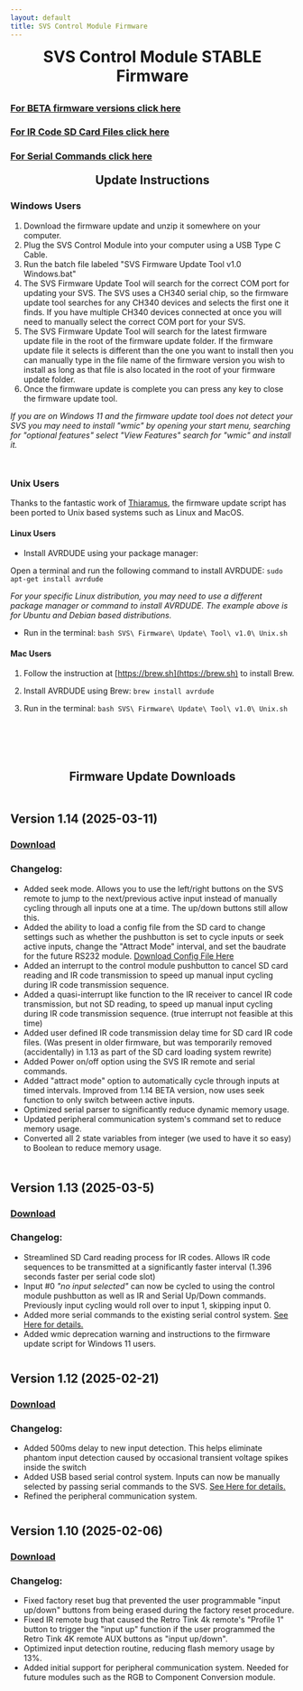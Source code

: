 ```yaml
---
layout: default
title: SVS Control Module Firmware
---
```


<h1 align="center" style="margin-top: 0px;">SVS Control Module STABLE Firmware</h1>

<p style="margin:30px;"></p>


### [For BETA firmware versions click here](beta.md)

### [For IR Code SD Card Files click here](ir.md)

### [For Serial Commands click here](serial.md)


<p style="margin:20px;"></p>

<h2 align="center" style="margin-top: 0px;">Update Instructions</h2>

<p style="margin:20px;"></p>

### Windows Users

1. Download the firmware update and unzip it somewhere on your computer.
2. Plug the SVS Control Module into your computer using a USB Type C Cable.
3. Run the batch file labeled "SVS Firmware Update Tool v1.0 Windows.bat"
4. The SVS Firmware Update Tool will search for the correct COM port for updating your SVS. The SVS uses a CH340 serial chip, so the firmware update tool searches for any CH340 devices and selects the first one it finds. If you have multiple CH340 devices connected at once you will need to manually select the correct COM port for your SVS.
5. The SVS Firmware Update Tool will search for the latest firmware update file in the root of the firmware update folder. If the firmware update file it selects is different than the one you want to install then you can manually type in the file name of the firmware version you wish to install as long as that file is also located in the root of your firmware update folder.
6. Once the firmware update is complete you can press any key to close the firmware update tool.

_If you are on Windows 11 and the firmware update tool does not detect your SVS you may need to install "wmic" by opening your start menu, searching for "optional features" select "View Features" search for "wmic" and install it._

<p style="margin:50px;"></p>

### Unix Users

 Thanks to the fantastic work of [Thiaramus](https://github.com/thiaramus), the firmware update script has been ported to Unix based systems such as Linux and MacOS.

#### Linux Users

* Install AVRDUDE using your package manager:

Open a terminal and run the following command to install AVRDUDE:
`sudo apt-get install avrdude`

_For your specific Linux distribution, you may need to use a different package manager or command to install AVRDUDE.
The example above is for Ubuntu and Debian based distributions._

* Run in the terminal:
`bash SVS\ Firmware\ Update\ Tool\ v1.0\ Unix.sh`

#### Mac Users

1. Follow the instruction at [https://brew.sh](https://brew.sh) to install Brew.

2. Install AVRDUDE using Brew:
`brew install avrdude`

3. Run in the terminal:
`bash SVS\ Firmware\ Update\ Tool\ v1.0\ Unix.sh`


<p style="margin:100px;"></p>



<h2 align="center" style="margin-top: 0px;">Firmware Update Downloads</h2>

<p style="margin:50px;"></p>

## Version 1.14 (2025-03-11)

### [Download](https://github.com/Arthrimus/SVS_Firmware_Repository/releases/download/v1.14/SVS_Firmware_1.14.7z)

### Changelog:
- Added seek mode. Allows you to use the left/right buttons on the SVS remote to jump to the next/previous active input instead of manually cycling through all inputs one at a time. The up/down buttons still allow this.
- Added the ability to load a config file from the SD card to change settings such as whether the pushbutton is set to cycle inputs or seek active inputs, change the "Attract Mode" interval, and set the baudrate for the future RS232 module. [Download Config File Here](https://github.com/Arthrimus/SVS_Firmware_Repository/raw/refs/heads/main/SD%20Card%20Files/SD%20Card%20Config%20File.zip)
- Added an interrupt to the control module pushbutton to cancel SD card reading and IR code transmission to speed up manual input cycling during IR code transmission sequence.
- Added a quasi-interrupt like function to the IR receiver to cancel IR code transmission, but not SD reading, to speed up manual input cycling during IR code transmission sequence. (true interrupt not feasible at this time)
- Added user defined IR code transmission delay time for SD card IR code files. (Was present in older firmware, but was temporarily removed (accidentally) in 1.13 as part of the SD card loading system rewrite)
- Added Power on/off option using the SVS IR remote and serial commands.
- Added "attract mode" option to automatically cycle through inputs at timed intervals. Improved from 1.14 BETA version, now uses seek function to only switch between active inputs.
- Optimized serial parser to significantly reduce dynamic memory usage.
- Updated peripheral communication system's command set to reduce memory usage.
- Converted all 2 state variables from integer (we used to have it so easy) to Boolean to reduce memory usage.

<p style="margin:50px;"></p>

## Version 1.13 (2025-03-5)

### [Download](https://github.com/Arthrimus/SVS_Firmware_Repository/releases/download/v1.13/SVS_Firmware_1.13.zip)

### Changelog:
- Streamlined SD Card reading process for IR codes. Allows IR code sequences to be transmitted at a significantly faster interval (1.396 seconds faster per serial code slot)
- Input #0 _"no input selected"_ can now be cycled to using the control module pushbutton as well as IR and Serial Up/Down commands. Previously input cycling would roll over to input 1, skipping input 0.
- Added more serial commands to the existing serial control system. [See Here for details.](serial.md)
- Added wmic deprecation warning and instructions to the firmware update script for Windows 11 users.

<p style="margin:41px;"></p>

## Version 1.12 (2025-02-21)

### [Download](https://github.com/Arthrimus/SVS_Firmware_Repository/releases/download/v1.12/SVS_Firmware_1.12.zip)

### Changelog:
- Added 500ms delay to new input detection. This helps eliminate phantom input detection caused by occasional transient voltage spikes inside the switch
- Added USB based serial control system. Inputs can now be manually selected by passing serial commands to the SVS. [See Here for details.](serial.md)
- Refined the peripheral communication system.

<p style="margin:41px;"></p>


## Version 1.10 (2025-02-06)

### [Download](https://github.com/Arthrimus/SVS_Firmware_Repository/releases/download/V1.10/SVS_Firmware_1.10_Update.7z)

### Changelog:
- Fixed factory reset bug that prevented the user programmable "input up/down" buttons from being erased during the factory reset procedure.
- Fixed IR remote bug that caused the Retro Tink 4k remote's "Profile 1" button to trigger the "input up" function if the user programmed the Retro Tink 4K remote AUX buttons as "input up/down".
- Optimized input detection routine, reducing flash memory usage by 13%.
- Added initial support for peripheral communication system. Needed for future modules such as the RGB to Component Conversion module.


<br/>
